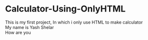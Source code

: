 # Calculator-Using-OnlyHTML
This is my first project, In which i only use HTML to make calculator 
<br>
My name is Yash Shelar
<br>
How are you
